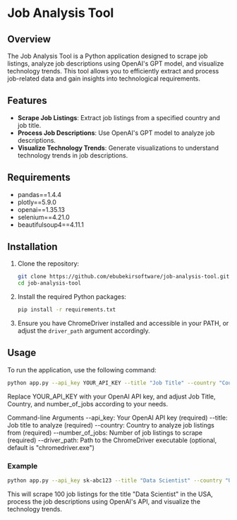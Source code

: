 # Job Analysis Tool

## Overview

The Job Analysis Tool is a Python application designed to scrape job listings, analyze job descriptions using OpenAI's GPT model, and visualize technology trends. This tool allows you to efficiently extract and process job-related data and gain insights into technological requirements.

## Features

- **Scrape Job Listings**: Extract job listings from a specified country and job title.
- **Process Job Descriptions**: Use OpenAI's GPT model to analyze job descriptions.
- **Visualize Technology Trends**: Generate visualizations to understand technology trends in job descriptions.

## Requirements
- pandas==1.4.4
- plotly==5.9.0
- openai==1.35.13
- selenium==4.21.0
- beautifulsoup4==4.11.1

## Installation

1. Clone the repository:

    ```bash
    git clone https://github.com/ebubekirsoftware/job-analysis-tool.git
    cd job-analysis-tool
    ```

2. Install the required Python packages:

    ```bash
    pip install -r requirements.txt
    ```

3. Ensure you have ChromeDriver installed and accessible in your PATH, or adjust the `driver_path` argument accordingly.

## Usage

To run the application, use the following command:

```bash
python app.py --api_key YOUR_API_KEY --title "Job Title" --country "Country" --number_of_jobs 100
```

Replace YOUR_API_KEY with your OpenAI API key, and adjust Job Title, Country, and number_of_jobs according to your needs.

Command-line Arguments
--api_key: Your OpenAI API key (required)
--title: Job title to analyze (required)
--country: Country to analyze job listings from (required)
--number_of_jobs: Number of job listings to scrape (required)
--driver_path: Path to the ChromeDriver executable (optional, default is "chromedriver.exe")

### Example

```bash
python app.py --api_key sk-abc123 --title "Data Scientist" --country "USA" --number_of_jobs 100
```

This will scrape 100 job listings for the title "Data Scientist" in the USA, process the job descriptions using OpenAI's API, and visualize the technology trends.
